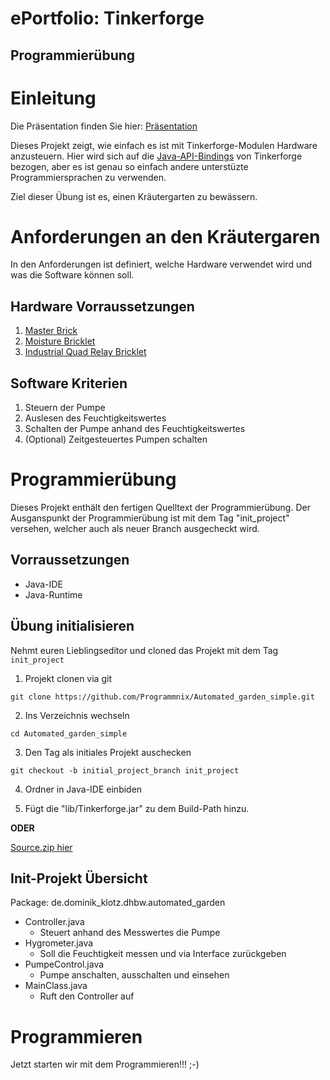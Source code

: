 
# ePortfolio: Tinkerforge
## Programmierübung

# Einleitung

Die Präsentation finden Sie hier: [Präsentation](https://docs.google.com/presentation/d/1ga7UCL06HEAiya0m1iGdhdYJRIMx_e2CzU5-GaaTcLM/edit?usp=sharing)

Dieses Projekt zeigt, wie einfach es ist mit Tinkerforge-Modulen Hardware anzusteuern. Hier wird sich auf die [Java-API-Bindings](www.tinkerforge.com/de/doc/Software/API_Bindings_Java.html) von Tinkerforge bezogen, aber es ist genau so einfach andere unterstüzte Programmiersprachen zu verwenden.

Ziel dieser Übung ist es, einen Kräutergarten zu bewässern.

# Anforderungen an den Kräutergaren

In den Anforderungen ist definiert, welche Hardware verwendet wird und was die Software können soll.

## Hardware Vorraussetzungen

1. [Master Brick](http://www.tinkerforge.com/de/doc/Hardware/Bricks/Master_Brick.html)
2. [Moisture Bricklet](http://www.tinkerforge.com/de/doc/Hardware/Bricklets/Moisture.html)
3. [Industrial Quad Relay Bricklet](http://www.tinkerforge.com/de/doc/Hardware/Bricklets/Industrial_Quad_Relay.html)

## Software Kriterien

1. Steuern der Pumpe
2. Auslesen des Feuchtigkeitswertes
3. Schalten der Pumpe anhand des Feuchtigkeitswertes
4. (Optional) Zeitgesteuertes Pumpen schalten


# Programmierübung

Dieses Projekt enthält den fertigen Quelltext der Programmierübung. Der Ausganspunkt der Programmierübung ist mit dem Tag "init_project" versehen, welcher auch als neuer Branch ausgecheckt wird.


## Vorraussetzungen

* Java-IDE
* Java-Runtime

## Übung initialisieren

Nehmt euren Lieblingseditor und cloned das Projekt mit dem Tag `init_project`

1. Projekt clonen via git


`git clone https://github.com/Programmnix/Automated_garden_simple.git`

2. Ins Verzeichnis wechseln

`cd Automated_garden_simple`

3. Den Tag als initiales Projekt auschecken

`git checkout -b initial_project_branch init_project`

4. Ordner in Java-IDE einbiden

5. Fügt die "lib/Tinkerforge.jar" zu dem Build-Path hinzu.


**ODER**

[Source.zip hier](https://github.com/Programmnix/Automated_garden_simple/archive/init_project.zip)


## Init-Projekt Übersicht

Package: de.dominik_klotz.dhbw.automated_garden

* Controller.java
  * Steuert anhand des Messwertes die Pumpe	
* Hygrometer.java
  * Soll die Feuchtigkeit messen und via Interface zurückgeben
* PumpeControl.java
  * Pumpe anschalten, ausschalten und einsehen
* MainClass.java
  * Ruft den Controller auf 
 

# Programmieren

Jetzt starten wir mit dem Programmieren!!! ;-)





